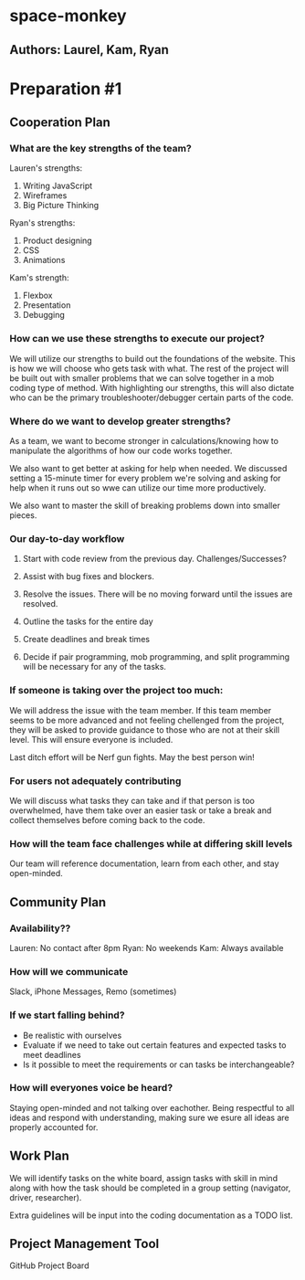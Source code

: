 # space-monkey

## Authors: Laurel, Kam, Ryan

# Preparation #1 

## Cooperation Plan 

### What are the key strengths of the team?

Lauren's strengths:

1. Writing JavaScript
2. Wireframes
3. Big Picture Thinking

Ryan's strengths:

1. Product designing
2. CSS
3. Animations

Kam's strength:

1. Flexbox
2. Presentation
3. Debugging

### How can we use these strengths to execute our project?

We will utilize our strengths to build out the foundations of the website. This is how we will choose who gets task with what. The rest of the project will be built out with smaller problems that we can solve together in a mob coding type of method. With highlighting our strengths, this will also dictate who can be the primary troubleshooter/debugger certain parts of the code.

### Where do we want to develop greater strengths?

As a team, we want to become stronger in calculations/knowing how to manipulate the algorithms of how our code works together.

We also want to get better at asking for help when needed. We discussed setting a 15-minute timer for every problem we're solving and asking for help when it runs out so wwe can utilize our time more productively.

We also want to master the skill of breaking problems down into smaller pieces.

### Our day-to-day workflow

1. Start with code review from the previous day. Challenges/Successes?

2. Assist with bug fixes and blockers.

3. Resolve the issues. There will be no moving forward until the issues are resolved.

4. Outline the tasks for the entire day

5. Create deadlines and break times

6. Decide if pair programming, mob programming, and split programming will be necessary for any of the tasks.

### If someone is taking over the project too much:

We will address the issue with the team member. If this team member seems to be more advanced and not feeling chellenged from the project, they will be asked to provide guidance to those who are not at their skill level. This will ensure everyone is included.

Last ditch effort will be Nerf gun fights. May the best person win!

### For users not adequately contributing

We will discuss what tasks they can take and if that person is too overwhelmed, have them take over an easier task or take a break and collect themselves before coming back to the code.

### How will the team face challenges while at differing skill levels

Our team will reference documentation, learn from each other, and stay open-minded.

## Community Plan

### Availability??

Lauren: No contact after 8pm
Ryan: No weekends
Kam: Always available

### How will we communicate

Slack, iPhone Messages, Remo (sometimes)

### If we start falling behind?

- Be realistic with ourselves
- Evaluate if we need to take out certain features and expected tasks to meet deadlines
- Is it possible to meet the requirements or can tasks be interchangeable?

### How will everyones voice be heard?

Staying open-minded and not talking over eachother. Being respectful to all ideas and respond with understanding, making sure we esure all ideas are properly accounted for.

## Work Plan

We will identify tasks on the white board, assign tasks with skill in mind along with how the task should be completed in a group setting (navigator, driver, researcher).

Extra guidelines will be input into the coding documentation as a TODO list. 

## Project Management Tool

GitHub Project Board
